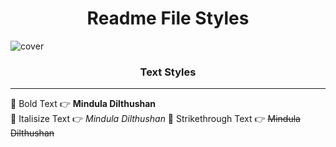 <h1 align="center">Readme File Styles</h1>

![cover](https://github.com/Mindula-Dilthushan/Readme-File-Styles/blob/master/src/assets/images/Readme-Styles.png)

<h3 align="center">Text Styles</h3>

***

[//]: # (---------------------------------------------------------Style------------------------------------------------)

📌 Bold Text  👉 **Mindula Dilthushan**                                                                             <br>
📌 Italisize Text 👉 *Mindula Dilthushan*
📌 Strikethrough Text 👉 ~~Mindula Dilthushan~~



